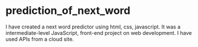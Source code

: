# prediction_of_next_word
I have created a next word predictor using html, css, javascript. It was a intermediate-level JavaScript, front-end project on web development. I have used APIs from a cloud site. 
